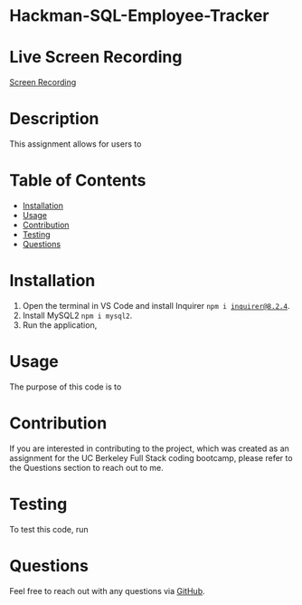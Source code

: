 # Hackman-SQL-Employee-Tracker

# Live Screen Recording
[Screen Recording]()

# Description
This assignment allows for users to  


# Table of Contents
- [Installation](#installation)
- [Usage](#usage)
- [Contribution](#contribution)
- [Testing](#testing)
- [Questions](#questions)


# Installation
1. Open the terminal in VS Code and install Inquirer <code>npm  i inquirer@8.2.4</code>. 
2. Install MySQL2 <code>npm  i mysql2</code>. 
3. Run the application, 


# Usage
The purpose of this code is to  

# Contribution
If you are interested in contributing to the project, which was created as an assignment for the UC Berkeley Full Stack coding bootcamp, please refer to the Questions section to reach out to me. 

# Testing
To test this code, run 

# Questions
Feel free to reach out with any questions via [GitHub](https://github.com/AdjoaHackman). 